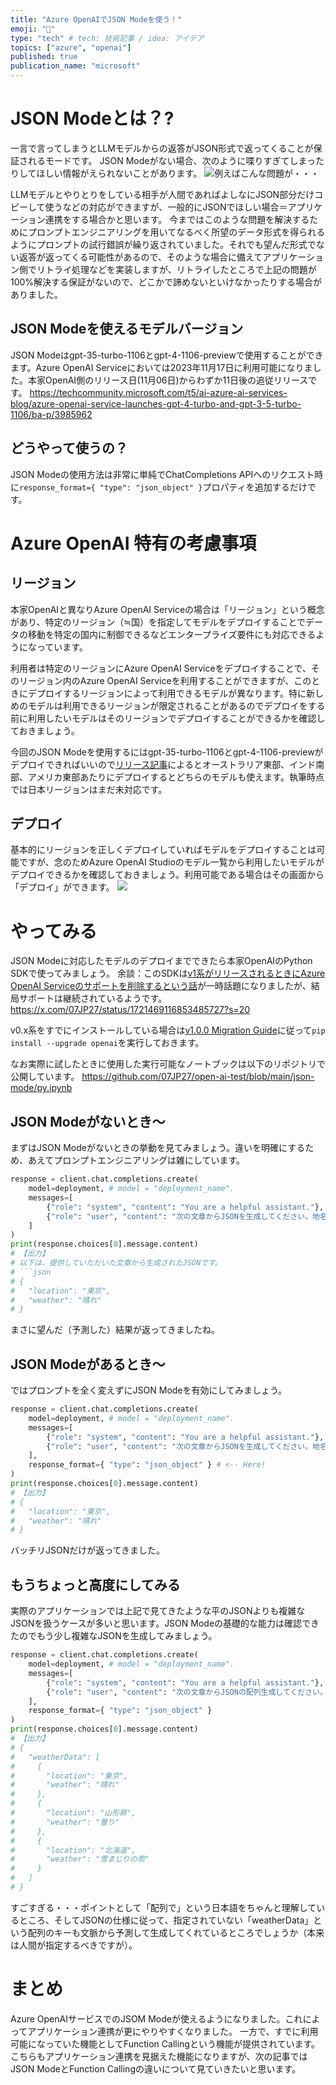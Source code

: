 ```yaml
---
title: "Azure OpenAIでJSON Modeを使う！"
emoji: "🦔"
type: "tech" # tech: 技術記事 / idea: アイデア
topics: ["azure", "openai"]
published: true
publication_name: "microsoft"
---
```


# JSON Modeとは？?
一言で言ってしまうとLLMモデルからの返答がJSON形式で返ってくることが保証されるモードです。
JSON Modeがない場合、次のように喋りすぎてしまったりしてほしい情報がえられないことがあります。
![例えばこんな問題が・・・](/images/azure-openai-jsom-mode/issue1.png)

LLMモデルとやりとりをしている相手が人間であればよしなにJSON部分だけコピーして使うなどの対応ができますが、一般的にJSONでほしい場合＝アプリケーション連携をする場合かと思います。
今まではこのような問題を解決するためにプロンプトエンジニアリングを用いてなるべく所望のデータ形式を得られるようにプロンプトの試行錯誤が繰り返されていました。それでも望んだ形式でない返答が返ってくる可能性があるので、そのような場合に備えてアプリケーション側でリトライ処理などを実装しますが、リトライしたところで上記の問題が100%解決する保証がないので、どこかで諦めないといけなかったりする場合がありました。


## JSON Modeを使えるモデルバージョン
JSON Modeはgpt-35-turbo-1106とgpt-4-1106-previewで使用することができます。Azure OpenAI Serviceにおいては2023年11月17日に利用可能になりました。本家OpenAI側のリリース日(11月06日)からわずか11日後の追従リリースです。
https://techcommunity.microsoft.com/t5/ai-azure-ai-services-blog/azure-openai-service-launches-gpt-4-turbo-and-gpt-3-5-turbo-1106/ba-p/3985962

## どうやって使うの？
JSON Modeの使用方法は非常に単純でChatCompletions APIへのリクエスト時に`response_format={ "type": "json_object" }`プロパティを追加するだけです。

# Azure OpenAI 特有の考慮事項
## リージョン
本家OpenAIと異なりAzure OpenAI Serviceの場合は「リージョン」という概念があり、特定のリージョン（≒国）を指定してモデルをデプロイすることでデータの移動を特定の国内に制御できるなどエンタープライズ要件にも対応できるようになっています。

利用者は特定のリージョンにAzure OpenAI Serviceをデプロイすることで、そのリージョン内のAzure OpenAI Serviceを利用することができますが、このときにデプロイするリージョンによって利用できるモデルが異なります。特に新しめのモデルは利用できるリージョンが限定されることがあるのでデプロイをする前に利用したいモデルはそのリージョンでデプロイすることができるかを確認しておきましょう。

今回のJSON Modeを使用するにはgpt-35-turbo-1106とgpt-4-1106-previewがデプロイできればいいので[リリース記事](https://techcommunity.microsoft.com/t5/ai-azure-ai-services-blog/azure-openai-service-launches-gpt-4-turbo-and-gpt-3-5-turbo-1106/ba-p/3985962)によるとオーストラリア東部、インド南部、アメリカ東部あたりにデプロイするとどちらのモデルも使えます。執筆時点では日本リージョンはまだ未対応です。

## デプロイ
基本的にリージョンを正しくデプロイしていればモデルをデプロイすることは可能ですが、念のためAzure OpenAI Studioのモデル一覧から利用したいモデルがデプロイできるかを確認しておきましょう。利用可能である場合はその画面から「デプロイ」ができます。
![](/images/azure-openai-jsom-mode/model-available.png)

# やってみる
JSON Modeに対応したモデルのデプロイまでできたら本家OpenAIのPython SDKで使ってみましょう。
余談：このSDKは[v1系がリリースされるときにAzure OpenAI Serviceのサポートを削除するという話](https://github.com/openai/openai-python/discussions/631)が一時話題になりましたが、結局サポートは継続されているようです。
https://x.com/07JP27/status/1721469116853485727?s=20

v0.x系をすでにインストールしている場合は[v1.0.0 Migration Guide](https://learn.microsoft.com/ja-jp/azure/ai-services/openai/how-to/migration?tabs=python-new%2Cdalle-fix)に従って`pip install --upgrade openai`を実行しておきます。

なお実際に試したときに使用した実行可能なノートブックは以下のリポジトリで公開しています。
https://github.com/07JP27/open-ai-test/blob/main/json-mode/py.ipynb

## JSON Modeがないとき〜
まずはJSON Modeがないときの挙動を見てみましょう。違いを明確にするため、あえてプロンプトエンジニアリングは雑にしています。
```python
response = client.chat.completions.create(
    model=deployment, # model = "deployment_name".
    messages=[
        {"role": "system", "content": "You are a helpful assistant."},
        {"role": "user", "content": "次の文章からJSONを生成してください。地名はlocation、天気はweatherというスキーマを使用してください。¥n===¥n今日の東京の天気は晴れでしょう。"},
    ]
)
print(response.choices[0].message.content)
# 【出力】
# 以下は、提供していただいた文章から生成されたJSONです。
# ```json
# {
#   "location": "東京",
#   "weather": "晴れ"
# }
```

まさに望んだ（予測した）結果が返ってきましたね。

## JSON Modeがあるとき〜
ではプロンプトを全く変えずにJSON Modeを有効にしてみましょう。
```python
response = client.chat.completions.create(
    model=deployment, # model = "deployment_name".
    messages=[
        {"role": "system", "content": "You are a helpful assistant."},
        {"role": "user", "content": "次の文章からJSONを生成してください。地名はlocation、天気はweatherというスキーマを使用してください。¥n===¥n今日の東京の天気は晴れでしょう。"},
    ],
    response_format={ "type": "json_object" } # <-- Here!
)
print(response.choices[0].message.content)
# 【出力】
# {
#   "location": "東京",
#   "weather": "晴れ"
# }
```

バッチリJSONだけが返ってきました。

## もうちょっと高度にしてみる
実際のアプリケーションでは上記で見てきたような平のJSONよりも複雑なJSONを扱うケースが多いと思います。JSON Modeの基礎的な能力は確認できたのでもう少し複雑なJSONを生成してみましょう。
```python
response = client.chat.completions.create(
    model=deployment, # model = "deployment_name".
    messages=[
        {"role": "system", "content": "You are a helpful assistant."},
        {"role": "user", "content": "次の文章からJSONの配列生成してください。地名はlocation、天気はweatherというスキーマを使用してください。¥n===¥n今日の東京の天気は晴れでしょう。山形県は曇り、北海道は雪まじりの雨となる見込みです。"},
    ],
    response_format={ "type": "json_object" }
)
print(response.choices[0].message.content)
# 【出力】
# {
#   "weatherData": [
#     {
#       "location": "東京",
#       "weather": "晴れ"
#     },
#     {
#       "location": "山形県",
#       "weather": "曇り"
#     },
#     {
#       "location": "北海道",
#       "weather": "雪まじりの雨"
#     }
#   ]
# }
```

すごすぎる・・・ポイントとして「配列で」という日本語をちゃんと理解しているところ、そしてJSONの仕様に従って、指定されていない「weatherData」という配列のキーも文脈から予測して生成してくれているところでしょうか（本来は人間が指定するべきですが）。

# まとめ
Azure OpenAIサービスでのJSOM Modeが使えるようになりました。これによってアプリケーション連携が更にやりやすくなりました。
一方で、すでに利用可能になっていた機能としてFunction Callingという機能が提供されています。こちらもアプリケーション連携を見据えた機能になりますが、次の記事ではJSON ModeとFunction Callingの違いについて見ていきたいと思います。